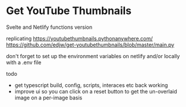 # Get YouTube Thumbnails

Svelte and Netlify functions version

replicating https://youtubethumbnails.pythonanywhere.com/
https://github.com/edjw/get-youtubethumbnails/blob/master/main.py

don't forget to set up the environment variables on netlify and/or locally with a .env file

todo

- get typescript build, config, scripts, interaces etc back working
- improve ui so you can click on a reset button to get the un-overlaid image on a per-image basis
